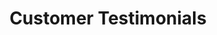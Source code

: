 ---
title: "Customer Testimonials"
description: ""
bg_image: "images/horses-services.jpg"
layout: "testimonials"
draft: false

########################### testimonials #############################
about:
  enable : false
  title : "What Our Customers Have to Say:"
  content : '{{< dynamictestimonials >}}'

---